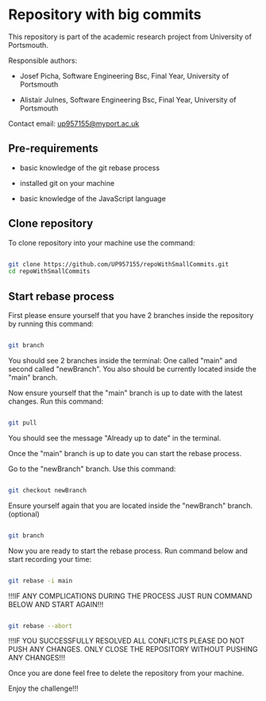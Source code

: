 # Repository with big commits

This repository is part of the academic research project from University of Portsmouth.

Responsible authors: 

- Josef Picha, Software Engineering Bsc, Final Year, University of Portsmouth

- Alistair Julnes, Software Engineering Bsc, Final Year, University of Portsmouth

Contact email: up957155@myport.ac.uk

## Pre-requirements

- basic knowledge of the git rebase process

- installed git on your machine

- basic knowledge of the JavaScript language

## Clone repository

To clone repository into your machine use the command:

```bash

git clone https://github.com/UP957155/repoWithSmallCommits.git
cd repoWithSmallCommits

```

## Start rebase process

First please ensure yourself that you have 2 branches inside the repository by running this command:

```bash

git branch

```

You should see 2 branches inside the terminal: One called "main" and second called "newBranch". You also should be currently located inside the "main" branch.

Now ensure yourself that the "main" branch is up to date with the latest changes. Run this command:

```bash

git pull

```

You should see the message "Already up to date" in the terminal.

Once the "main" branch is up to date you can start the rebase process.

Go to the "newBranch" branch. Use this command:

```bash

git checkout newBranch

```

Ensure yourself again that you are located inside the "newBranch" branch. (optional)

```bash

git branch

```

Now you are ready to start the rebase process. Run command below and start recording your time:

```bash

git rebase -i main

```

!!!IF ANY COMPLICATIONS DURING THE PROCESS JUST RUN COMMAND BELOW AND START AGAIN!!!

```bash

git rebase --abort

```

!!!IF YOU SUCCESSFULLY RESOLVED ALL CONFLICTS PLEASE DO NOT PUSH ANY CHANGES. ONLY CLOSE THE REPOSITORY WITHOUT PUSHING ANY CHANGES!!!

Once you are done feel free to delete the repository from your machine.

Enjoy the challenge!!!


